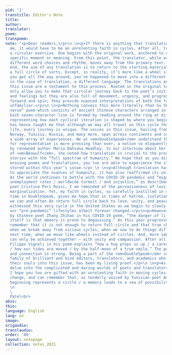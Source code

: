 ```yaml
---
pid: '1'
transtitle: Editor's Note
title:
author:
translator:
poem:
transpoem:
note: "<p>Dear readers,</p>\n \n<p>If there is anything that translation has given
  me, it would have to be an unrelenting faith in cycles. After all, translation is
  a circular exercise. One begins with the original work, anchored to conveying a
  specific moment or meaning. From this point, the translator, while wrestling with
  different word choices and rhythm, moves away from the primary text. Yet, in the
  end, the aim of any translation is to return to the starting material, creating
  a full circle of sorts. Except, in reality, it’s more like a wheel since every time
  you get all the way around, you’ve happened to move into a different moment, or
  in the case of translation, a different language. The translations encompassed in
  this issue are a testament to this process. Rooted in the original texts, they not
  only allow you to make that circular journey back to the poet’s initial thoughts
  and feelings but they are also full of movement, urgency, and progress. They rotate
  forward and spin; they provide nuanced interpretations of both the familiar and
  unfamiliar.</p>\n \n<p>Nothing conveys this more literally than Su Shi’s “chain
  verse” poem which consists of ancient Chinese characters arranged in a “circle.”
  Each seven-character line is formed by reading around the ring at different points,
  representing how each cyclical iteration is shaped by where you begin and end. Translation
  has hence taught me that although we may all travel on this cycle that is time and
  life, every journey is unique. The voices in this issue, hailing from Thailand,
  Norway, Tunisia, Russia, and many more, span across continents and centuries, presenting
  a wide array of experiences. We at <em>DoubleSpeak</em> understand that this need
  for representation is more pressing than ever, a notion so eloquently dissected
  by renowned author Maria Dahvana Headley. In our interview about her feminist translation
  of <em>Beowulf</em>, she noted how translation is crucial to the process of telling
  stories with the “full spectrum of humanity.” We hope that as you dive into the
  ensuing poems and translations, you too are able to experience the slice of diversity
  stored within this year’s issue.</p> \n \n<p>Although translation has taught me
  to appreciate the nuances of humanity, it has also reaffirmed its universality.
  As the world continues to battle with the COVID-19 pandemic and “migraines and /
  unemployment rates / worldwide turmoil / and injustice,” as described by Uruguayan
  poet Cristina Peri Rossi, I am reminded of the pervasiveness of loss, death, and
  marginalization. Yet, my faith in cycles, so carefully instilled in me through my
  time in DoubleSpeak, gives me hope that in times of hatred, isolation, and fear,
  we can and often do return full circle back to love, unity, and peace.\nWe have
  witnessed this very cycle in the United States as we begin to slowly go back to
  our “pre-pandemic” lifestyles albeit forever changed.</p>\n<p>However, as noted
  by Chinese poet Zhang Zhihao in his COVID-19 poem, “the danger of life repeating
  itself is that memory is prone to degaussing.” As this year progresses, we must
  remember that it is not enough to return full circle and that true change only results
  when we break away from vicious cycles, when we vow to do things differently the
  next time, when we move like wheels instead of circles. And, more importantly, this
  can only be achieved together — with unity and compassion. After all, Italian poet
  Filippo Vignali in his poem explains “how a hug props us up / a caress heals us
  / how our tides are moved / by the half-moon of a true smile.” The power of empathy
  and connection is strong. Being a part of the <em>DoubleSpeak</em> community, a
  family of brilliant and kind editors, translators, and academics who have poured
  their souls into this issue, has been my living proof.</p>\n \n<p>As you, dear reader,
  delve into the complicated and daring worlds of poets and translators from all over,
  I hope you too are gifted with an unrelenting faith in moving cycles, in harmonious
  change, and can remember that, as tenderly voiced by Tunisian poet Amina Saïd, “each
  beginning represents a circle / a memory leads to a sea of possibilities.”</p>\n
  \n                                                                                                                                       <p>Sincerely,<br>
  \                                                                                                                              Heta
  Patel<br>                                                                                                                                  Editor-in-Chief</p>"
abio:
tbio:
language: English
lang: en
image:
origaudio:
translaudio:
order: '00'
layout: notepage
collection: notes_2021
---
```

